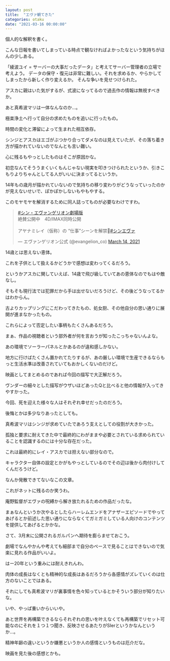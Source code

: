 ```yaml
---
layout: post
title:  "エヴァ観てきた"
categories: otaku
date: "2021-03-16 00:00:00"
---
```


個人的な解釈を書く。

こんな日報を書いてしまっている時点で観なければよかったなという気持ちがほんの少しある。

「綾波ユイ = サーバーの大事だったデータ」と考えてサーバー管理者の立場で考えよう。
データの保守・復元は非常に難しい。それを求めるか、やらかしてしまったから新しく作り変えるか。
そんな争いを見せつけられた。

アスカに親はいた気がするが、式波になってるので過去作の情報は無視すべきか。

あと真希波マリは一体なんなのか...。

極楽浄土へ行って自分の求めたものを追いに行ったもの。

時間の変化と滞留によって生まれた相互依存。

シンジとアスカはエゴがぶつかり合ってダメなのは見えていたが、その落ち着き方が描かれていないのでなんとも言い難い。

心に残るもやっとしたものはそこが原因かな。

初恋なんてそううまくいくもんじゃない現実を叩きつけられたというか、引きこもりよりちゃんとしてる人がいいに決まってるというか。

14年もの歳月が描かれていないので気持ちの移り変わりがどうなっていったのかが見えないせいで、ぽかぽかしないもやもやする。

このモヤモヤを解消するために同人誌ってものが必要なわけですわ。

<blockquote class="twitter-tweet tw-align-center"><p lang="ja" dir="ltr"><a href="https://twitter.com/hashtag/%E3%82%B7%E3%83%B3%E3%83%BB%E3%82%A8%E3%83%B4%E3%82%A1%E3%83%B3%E3%82%B2%E3%83%AA%E3%82%AA%E3%83%B3%E5%8A%87%E5%A0%B4%E7%89%88?src=hash&amp;ref_src=twsrc%5Etfw">#シン・エヴァンゲリオン劇場版</a><br>絶賛公開中　4D/IMAX同時公開<br><br>アヤナミレイ（仮称）の “仕事”シーンを解禁🌾<a href="https://twitter.com/hashtag/%E3%82%B7%E3%83%B3%E3%82%A8%E3%83%B4%E3%82%A1?src=hash&amp;ref_src=twsrc%5Etfw">#シンエヴァ</a></p>&mdash; エヴァンゲリオン公式 (@evangelion_co) <a href="https://twitter.com/evangelion_co/status/1371234691504861186?ref_src=twsrc%5Etfw">March 14, 2021</a></blockquote> <script async src="https://platform.twitter.com/widgets.js" charset="utf-8"></script>

14歳とは思えない恵体。

これを子供として扱えるかどうかで感想は変わってくるだろう。

というかアスカに関していえば、14歳で飛び級していてあの恵体なのでもはや敵なし。

そもそも現行法では犯罪だから手は出せないだろうけど、その後どうなってるかはわからん。

古よりカップリングにこだわってきたもの、処女厨、その他自分の思い通りに展開が進まなかったもの。

これらによって否定したい事柄もたくさんあるだろう。

まぁ、作品の視聴者という部外者が何を言おうが知ったこっちゃないんよな。

あの環境でソーラーパネルとかあるのが違和感しかない。

地方に行けばたくさん置かれてたりするが、あの厳しい環境で生産できるならもっと生活水準は改善されていてもおかしくないのだけど。

映画としてまとめるのであれば今回の描写で大正解だろう。

ヴンダーの細々とした描写がウザいほどあったQと比べると他の情報が入ってきやすかった。

今回、死を迎えた様々な人はそれぞれ幸せだったのだろう。

後悔とかは多少なりあったとしても。

真希波マリはシンジが求めていたであろう支えとしての役割が大きかった。

孤独と要求に耐えてきた中で最終的にわがままや必要とされている求められていることを認識するのには十分な存在だった。

これは最終的にレイ・アスカでは担えない部分なので。

キャラクター自体の設定とかがもやっとしているのでその辺は後から肉付けしてくんだろうけど。

なんか発散できてないなこの文章。

これがネットに残るのか笑うわ。

庵野監督がエヴァの呪縛から解き放たれるための作品だったな。

まぁなんというか次やるとしたらハーレムエンドをアナザーエピソードでやってあげるとか前述した思い通りにならなくてガミガミしている人向けのコンテンツを提供してあげるとかかな。

さて、3月末に公開されるガルパンへ期待を膨らませておこう。

劇場でなんやかんや考えても細部まで自分のペースで見ることはできないので気楽に見れる作品がいいよ。

はー20年という重みには耐えきれんわ。

肉体の成長はなくとも精神的な成長はあるだろうから各感情がズレていくのは仕方のないことではある。

それにしても真希波マリが裏事情を色々知っているとかそういう部分が知りたいな。

いや、やっぱ重いからいいや。

あと世界を再構築できるならそれぞれの思いを叶えなくても再構築でリセット可能なのにそれを１つ１つ聞き、反映させるあたりがSIerというかなんというか...。

精神年齢の違いというか嫌悪というか人の感情というものは厄介だな。

映画を見た後の感想とかも。
